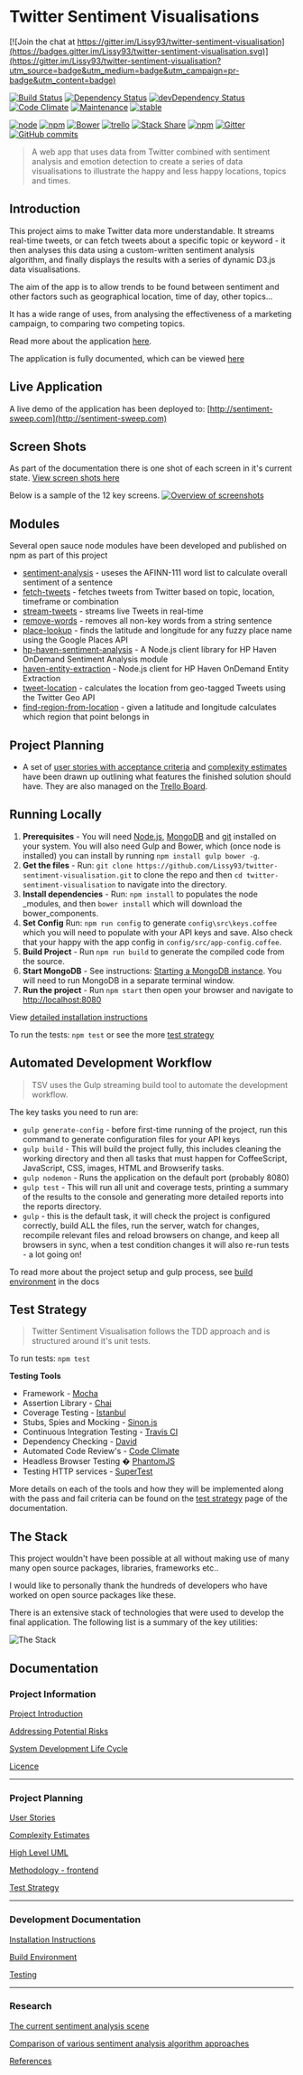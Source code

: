 # Twitter Sentiment Visualisations

[![Join the chat at https://gitter.im/Lissy93/twitter-sentiment-visualisation](https://badges.gitter.im/Lissy93/twitter-sentiment-visualisation.svg)](https://gitter.im/Lissy93/twitter-sentiment-visualisation?utm_source=badge&utm_medium=badge&utm_campaign=pr-badge&utm_content=badge)

[![Build Status](https://travis-ci.org/Lissy93/twitter-sentiment-visualisation.svg?branch=dev)](https://travis-ci.org/Lissy93/twitter-sentiment-visualisation)
[![Dependency Status](https://david-dm.org/lissy93/twitter-sentiment-visualisation.svg)](https://david-dm.org/lissy93/twitter-sentiment-visualisation)
[![devDependency Status](https://david-dm.org/lissy93/twitter-sentiment-visualisation/dev-status.svg)](https://david-dm.org/lissy93/twitter-sentiment-visualisation#info=devDependencies)
[![Code Climate](https://codeclimate.com/github/Lissy93/twitter-sentiment-visualisation/badges/gpa.svg)](https://codeclimate.com/github/Lissy93/twitter-sentiment-visualisation)
[![Maintenance](https://img.shields.io/maintenance/yes/2016.svg)](https://github.com/Lissy93/twitter-sentiment-visualisation)
[![stable](http://badges.github.io/stability-badges/dist/stable.svg)](#)


[![node](https://img.shields.io/node/v/gh-badges.svg)](https://github.com/Lissy93/twitter-sentiment-visualisation)
[![npm](https://img.shields.io/npm/v/npm.svg)](https://github.com/Lissy93/twitter-sentiment-visualisation)
[![Bower](https://img.shields.io/bower/v/bootstrap.svg)](https://github.com/Lissy93/twitter-sentiment-visualisation)
[![trello](https://img.shields.io/badge/Methodology-Agile-blue.svg)](https://img.shields.io/badge/Methodology-Agile-blue.svg)
[![Stack Share](http://img.shields.io/badge/tech-stack-0690fa.svg?style=flat)](http://stackshare.io/Lissy93/sentiment-sweep)
[![npm](https://img.shields.io/npm/l/express.svg)](https://github.com/Lissy93/twitter-sentiment-visualisation)
[![Gitter](https://badges.gitter.im/Lissy93/twitter-sentiment-visualisation.svg)](https://gitter.im/Lissy93/twitter-sentiment-visualisation?utm_source=badge&utm_medium=badge&utm_campaign=pr-badge)
[![GitHub commits](https://img.shields.io/github/commits-since/SubtitleEdit/subtitleedit/3.4.7.svg)](https://github.com/Lissy93/twitter-sentiment-visualisation)


> A web app that uses data from Twitter combined with sentiment analysis and
> emotion detection to create a series of data visualisations to illustrate
> the happy and less happy locations, topics and times.


## Introduction
This project aims to make Twitter data more understandable. It streams real-time 
tweets, or can fetch tweets about a specific topic or keyword - it then analyses this data
using a custom-written sentiment analysis algorithm, and finally displays the results with
a series of dynamic D3.js data visualisations. 

The aim of the app is to allow trends to be found between sentiment and other 
factors such as geographical location, time of day, other topics...

It has a wide range of uses, from analysing the effectiveness of a marketing campaign, 
to comparing two competing topics.

Read more about the application [here](docs/introduction.md).

The application is fully documented, which can be viewed [here](docs/readme.md)




## Live Application
A live demo of the application has been deployed to: [http://sentiment-sweep.com](http://sentiment-sweep.com)


## Screen Shots
As part of the documentation there is one shot of each screen in it's current state. [View screen shots here](docs/screenshots/readme.md)

Below is a sample of the 12 key screens. 
[![Overview of screenshots](docs/screenshots/overview.png)](docs/screenshots/readme.md)




## Modules 
Several open sauce node modules have been developed and published on npm as part of this project
- [sentiment-analysis] - useses the AFINN-111 word list to calculate overall sentiment of a sentence
- [fetch-tweets] - fetches tweets from Twitter based on topic, location, timeframe or combination
- [stream-tweets] - streams live Tweets in real-time
- [remove-words] - removes all non-key words from a string sentence
- [place-lookup] - finds the latitude and longitude for any fuzzy place name using the Google Places API 
- [hp-haven-sentiment-analysis] - A Node.js client library for HP Haven OnDemand Sentiment Analysis module
- [haven-entity-extraction] - Node.js client for HP Haven OnDemand Entity Extraction
- [tweet-location] - calculates the location from geo-tagged Tweets using the Twitter Geo API
- [find-region-from-location] - given a latitude and longitude calculates which region that point belongs in

## Project Planning 
- A set of [user stories with acceptance criteria] and [complexity estimates](docs/story-points.md) have been drawn up outlining what features the finished solution should have. They are also managed on the [Trello Board].

## Running Locally
1. **Prerequisites** - You will need [Node.js], [MongoDB] and [git]  installed on 
your system. You will also need Gulp and Bower, which (once node is installed) 
you can install by running ```npm install gulp bower -g```.
2. **Get the files** - Run: ```git clone https://github.com/Lissy93/twitter-
sentiment-visualisation.git``` to clone the repo and then 
```cd twitter-sentiment-visualisation```  to navigate into the directory.
3. **Install dependencies** -  Run: ```npm install``` to populates the node
_modules, and then ```bower install``` which will download the bower_components.
4. **Set Config** Run: ```npm run config```  to generate ```config\src\keys.coffee``` 
which you will need to populate with your API keys and save.
 Also check that your happy with the app config in ```config/src/app-config.coffee```.
5. **Build Project** - Run ```npm run build``` to generate the compiled code from
 the source.
6. **Start MongoDB** - See instructions: [Starting a MongoDB instance]. You will 
need to run MongoDB in a separate terminal window.
7. **Run the project** - Run ```npm start``` then open your browser and navigate 
to [http://localhost:8080]

View [detailed installation instructions]

To run the tests: ```npm test``` or see the more [test strategy]


## Automated Development Workflow
> TSV uses the Gulp streaming build tool to automate the development workflow.

The key tasks you need to run are:
- `gulp generate-config` - before first-time running of the project, run this command to generate configuration files for your API keys
- `gulp build` - This will build the project fully, this includes cleaning the working directory and then all tasks that must happen for CoffeeScript, JavaScript, CSS, images, HTML and Browserify tasks.
- `gulp nodemon` - Runs the application on the default port (probably 8080)
- `gulp test` - This will run all unit and coverage tests, printing a summary of the results to the console and generating more detailed reports into the reports directory.
- `gulp` - this is the default task, it will check the project is configured correctly, build ALL the files, run the server, watch for changes, recompile relevant files and reload browsers on change, and keep all browsers in sync, when a test condition changes it will also re-run tests - a lot going on!

To read more about the project setup and gulp process, see [build environment] in the docs


## Test Strategy 
> Twitter Sentiment Visualisation follows the TDD approach and is structured around it's unit tests.

To run tests: `npm test`


**Testing Tools**
- Framework - [Mocha](https://github.com/mochajs/mocha)
- Assertion Library - [Chai](https://github.com/chaijs/chai)
- Coverage Testing - [Istanbul](https://github.com/gotwarlost/istanbul)
- Stubs, Spies and Mocking - [Sinon.js](https://github.com/sinonjs/sinon)
- Continuous Integration Testing - [Travis CI](https://github.com/travis-ci/travis-ci)
- Dependency Checking - [David](https://github.com/alanshaw/david)
- Automated Code Review's - [Code Climate](https://github.com/codeclimate/codeclimate)
- Headless Browser Testing � [PhantomJS](https://github.com/ariya/phantomjs)
- Testing HTTP services - [SuperTest](https://github.com/visionmedia/supertest)

More details on each of the tools and how they will be implemented along 
with the pass and fail criteria can be found on the [test strategy] page 
of the documentation.



## The Stack
This project wouldn't have been possible at all without making use of many many 
open source packages, libraries, frameworks etc..

I would like to personally thank the hundreds of developers who have worked on open source packages like these.

There is an extensive stack of technologies that were used to develop the final application. 
The following list is a summary of the key utilities:

![The Stack](docs/stack.png)


## Documentation

### Project Information

[Project Introduction](docs/project-introduction.md)

[Addressing Potential Risks](docs/project-risks.md)

[System Development Life Cycle](docs/sdlc.md)

[Licence](docs/LICENSE.md)


---

### Project Planning
[User Stories](docs/user-stories.md)

[Complexity Estimates](docs/story-points.md)

[High Level UML](docs/high-level-data-flow.png)

[Methodology - frontend](docs/methodology-frontend.md)

[Test Strategy](docs/test-strategy.md)


----

### Development Documentation

[Installation Instructions](docs/installation-instructions.md)

[Build Environment](docs/build-environment.md)

[Testing](docs/test-strategy.md)


---


### Research

[The current sentiment analysis scene](docs/research-1-sa-current-uses.md)

[Comparison of various sentiment analysis algorithm approaches](docs/research-2-sa-comparison.md)

[References](docs/references.md)





   [Trello Board]: <https://trello.com/b/jWBg1vd1/twitter-sentiment-visualisation>
   [Node.js]: <https://nodejs.org/en/>
   [MongoDB]: <https://www.mongodb.org/>
   [git]: <https://git-scm.com/>
   [Starting a MongoDB instance]: <http://docs.mongodb.org/master/tutorial/getting-started-with-the-mongo-shell/>
   [http://localhost:8080]: <http://localhost:8080>
   [detailed installation instructions]: <docs/installation-instructions.md>
   [test strategy]: <docs/test-strategy.md>
   [build environment]: <docs/build-environment.md>
   [user stories with acceptance criteria]: <docs/user-stories.md>
   
   [fetch-tweets]: <https://www.npmjs.com/package/fetch-tweets>
   [stream-tweets]: <https://www.npmjs.com/package/stream-tweets>
   [place-lookup]: <https://github.com/Lissy93/place-lookup>
   [tweet-location]: <https://www.npmjs.com/package/tweet-location>
   [remove-words]: <https://www.npmjs.com/package/remove-words>
   [sentiment-analysis]: <https://www.npmjs.com/package/sentiment-analysis>
   [hp-haven-sentiment-analysis]: <https://github.com/Lissy93/haven-sentiment-analysis>
   [haven-entity-extraction]: <https://github.com/Lissy93/haven-entity-extraction>
   [find-region-from-location]: <https://github.com/Lissy93/find-region-from-location>


